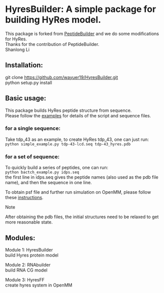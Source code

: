 # HyresBuilder: A simple package for building HyRes model.   
This package is forked from [PeptideBuilder](https://github.com/clauswilke/PeptideBuilder) and we do some modifications for HyRes.   
Thanks for the contribution of PeptideBuilder.    
Shanlong Li    

## Installation: 
git clone https://github.com/wayuer19/HyresBuilder.git   
python setup.py install


## Basic usage:   
This package builds HyRes peptide structure from sequence.    
Please follow the [examples](examples) for details of the script and sequence files.   

### for a single sequence:   
Take tdp_43 as an example, to create HyRes tdp_43, one can just run:   
`python simple_example.py tdp-43-lcd.seq tdp-43_hyres.pdb`     

### for a set of sequence:   
To quickly build a series of peptides, one can run:   
`python bactch_example.py idps.seq`   
the first line in idps.seq gives the peptide names (also used as the pdb file name), and then the sequence in one line.   


To obtain psf file and further run simulation on OpenMM, please follow these [instructions](https://github.com/wayuer19/HyRes_GPU).   
>[!NOTE]
>After obtaining the pdb files, the initial structures need to be relaxed to get more reasonable state.   
  
## Modules:  
Module 1: HyresBuilder  
  build Hyres protein model  

Module 2: RNAbuilder  
  build RNA CG model

Module 3: HyresFF  
  create hyres system in OpenMM
